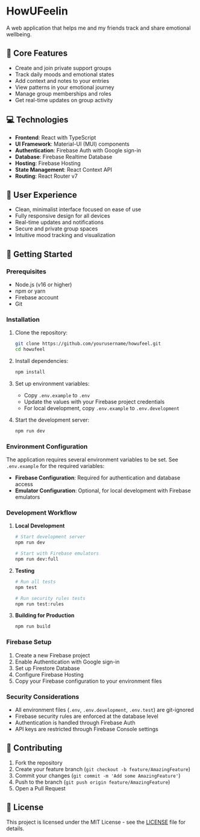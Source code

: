 # HowUFeelin

A web application that helps me and my friends track and share emotional wellbeing.

## 🌟 Core Features

- Create and join private support groups
- Track daily moods and emotional states
- Add context and notes to your entries
- View patterns in your emotional journey
- Manage group memberships and roles
- Get real-time updates on group activity

## 💻 Technologies

- **Frontend**: React with TypeScript
- **UI Framework**: Material-UI (MUI) components
- **Authentication**: Firebase Auth with Google sign-in
- **Database**: Firebase Realtime Database
- **Hosting**: Firebase Hosting
- **State Management**: React Context API
- **Routing**: React Router v7

## 🎨 User Experience

- Clean, minimalist interface focused on ease of use
- Fully responsive design for all devices
- Real-time updates and notifications
- Secure and private group spaces
- Intuitive mood tracking and visualization

## 🚀 Getting Started

### Prerequisites

- Node.js (v16 or higher)
- npm or yarn
- Firebase account
- Git

### Installation

1. Clone the repository:

   ```bash
   git clone https://github.com/yourusername/howufeel.git
   cd howufeel
   ```

2. Install dependencies:

   ```bash
   npm install
   ```

3. Set up environment variables:

   - Copy `.env.example` to `.env`
   - Update the values with your Firebase project credentials
   - For local development, copy `.env.example` to `.env.development`

4. Start the development server:
   ```bash
   npm run dev
   ```

### Environment Configuration

The application requires several environment variables to be set. See `.env.example` for the required variables:

- **Firebase Configuration**: Required for authentication and database access
- **Emulator Configuration**: Optional, for local development with Firebase emulators

### Development Workflow

1. **Local Development**

   ```bash
   # Start development server
   npm run dev

   # Start with Firebase emulators
   npm run dev:full
   ```

2. **Testing**

   ```bash
   # Run all tests
   npm test

   # Run security rules tests
   npm run test:rules
   ```

3. **Building for Production**
   ```bash
   npm run build
   ```

### Firebase Setup

1. Create a new Firebase project
2. Enable Authentication with Google sign-in
3. Set up Firestore Database
4. Configure Firebase Hosting
5. Copy your Firebase configuration to your environment files

### Security Considerations

- All environment files (`.env`, `.env.development`, `.env.test`) are git-ignored
- Firebase security rules are enforced at the database level
- Authentication is handled through Firebase Auth
- API keys are restricted through Firebase Console settings

## 📝 Contributing

1. Fork the repository
2. Create your feature branch (`git checkout -b feature/AmazingFeature`)
3. Commit your changes (`git commit -m 'Add some AmazingFeature'`)
4. Push to the branch (`git push origin feature/AmazingFeature`)
5. Open a Pull Request

## 📄 License

This project is licensed under the MIT License - see the [LICENSE](LICENSE) file for details.
